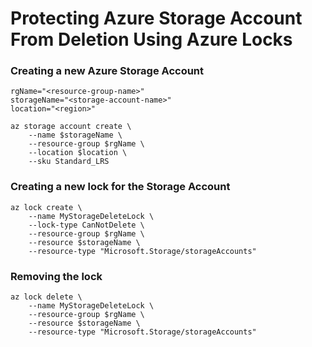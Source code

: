 # Protecting Azure Storage Account From Deletion Using Azure Locks


### Creating a new Azure Storage Account
```
rgName="<resource-group-name>"
storageName="<storage-account-name>"
location="<region>"

az storage account create \
    --name $storageName \
    --resource-group $rgName \
    --location $location \
    --sku Standard_LRS 
```

### Creating a new lock for the Storage Account
```
az lock create \
    --name MyStorageDeleteLock \
    --lock-type CanNotDelete \
    --resource-group $rgName \
    --resource $storageName \
    --resource-type "Microsoft.Storage/storageAccounts"
```

### Removing the lock
```
az lock delete \
    --name MyStorageDeleteLock \
    --resource-group $rgName \
    --resource $storageName \
    --resource-type "Microsoft.Storage/storageAccounts"
```